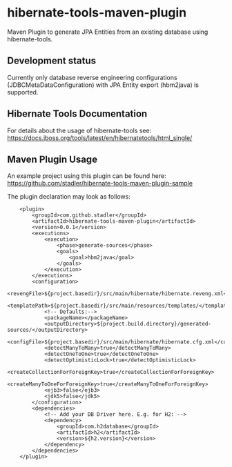 # hibernate-tools-maven-plugin
Maven Plugin to generate JPA Entities from an existing database using hibernate-tools.

## Development status
Currently only database reverse engineering configurations (JDBCMetaDataConfiguration) with JPA Entity export (hbm2java) is supported.

## Hibernate Tools Documentation
For details about the usage of hibernate-tools see:
https://docs.jboss.org/tools/latest/en/hibernatetools/html_single/

## Maven Plugin Usage
An example project using this plugin can be found here:
https://github.com/stadler/hibernate-tools-maven-plugin-sample

The plugin declaration may look as follows:
```
    <plugin>
        <groupId>com.github.stadler</groupId>
        <artifactId>hibernate-tools-maven-plugin</artifactId>
        <version>0.0.1</version>
        <executions>
            <execution>
                <phase>generate-sources</phase>
                <goals>
                    <goal>hbm2java</goal>
                </goals>
            </execution>
        </executions>
        <configuration>
            <revengFile>${project.basedir}/src/main/hibernate/hibernate.reveng.xml</revengFile>
            <templatePath>${project.basedir}/src/main/resources/templates/</templatePath>
            <!-- Defaults:-->
            <packageName></packageName>
            <outputDirectory>${project.build.directory}/generated-sources/</outputDirectory>
            <configFile>${project.basedir}/src/main/hibernate/hibernate.cfg.xml</configFile>
            <detectManyToMany>true</detectManyToMany>
            <detectOneToOne>true</detectOneToOne>
            <detectOptimisticLock>true</detectOptimisticLock>
            <createCollectionForForeignKey>true</createCollectionForForeignKey>
            <createManyToOneForForeignKey>true</createManyToOneForForeignKey>
            <ejb3>false</ejb3>
            <jdk5>false</jdk5>
        </configuration>
        <dependencies>
            <!-- Add your DB Driver here. E.g. for H2: -->
            <dependency>
                <groupId>com.h2database</groupId>
                <artifactId>h2</artifactId>
                <version>${h2.version}</version>
            </dependency>
        </dependencies>
    </plugin>
```
